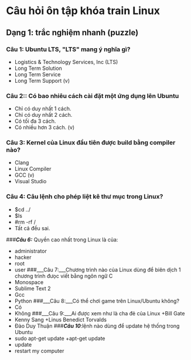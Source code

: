 # Câu hỏi ôn tập khóa train Linux

## Dạng 1: trắc nghiệm nhanh (puzzle)

### __Câu 1:__ Ubuntu LTS, "LTS" mang ý nghĩa gì?
+ Logistics & Technology Services, Inc (LTS)
+ Long Term Solution
+ Long Term Service
+ Long Term Support (v)

### __Câu 2:__: Có bao nhiêu cách cài đặt một ứng dụng lên Ubuntu
+ Chỉ có duy nhất 1 cách.
+ Chỉ có duy nhất 2 cách.
+ Có tối đa 3 cách.
+ Có nhiều hơn 3 cách. (v)

### __Câu 3:__ Kernel của Linux đầu tiên được build bằng compiler nào?
+ Clang
+ Linux Compiler
+ GCC (v)
+ Visual Studio

### __Câu 4:__ Câu lệnh cho phép liệt kê thư mục trong Linux?
+ $cd ../
+ $ls
+ #rm -rf /
+ Tất cả đều sai.

###___Câu 6:___ Quyền cao nhất trong Linux là của:
+ administrator
+ hacker
+ root
+ user
###___Câu 7:___Chương trình nào của Linux dùng để biên dịch 1 chương trình đưọc viết bằng ngôn ngữ C
+ Monospace
+ Sublime Text 2
+ Gcc
+ Python
###___Câu 8:___Có thể chơi game trên Linux/Ubuntu không?
+ Có
+ Không
###___Câu 9:___Ai được xem như là cha đẻ của Linux
+Bill Gate
+ Kenny Sang
+Linus Benedict Torvalds
+ Đào Duy Thuận
###___Câu 10___:lệnh nào dùng để update hệ thống trong Ubuntu
+ sudo apt-get update
+apt-get update
+ update
+ restart my computer